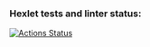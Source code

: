 ### Hexlet tests and linter status:
[![Actions Status](https://github.com/aimark/fullstack-javascript-project-lvl1/workflows/hexlet-check/badge.svg)](https://github.com/aimark/fullstack-javascript-project-lvl1/actions)
